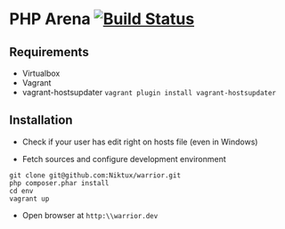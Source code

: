 PHP Arena [![Build Status](http://jenkins.deboo.fr/job/PHP_Arena/badge/icon)](http://jenkins.deboo.fr/job/PHP_Arena/)
=========

Requirements
------------
* Virtualbox
* Vagrant
* vagrant-hostsupdater 
 `vagrant plugin install vagrant-hostsupdater`

Installation
------------
* Check if your user has edit right on hosts file (even in Windows)

* Fetch sources and configure development environment
```
git clone git@github.com:Niktux/warrior.git
php composer.phar install
cd env
vagrant up
```

* Open browser at `http:\\warrior.dev`
